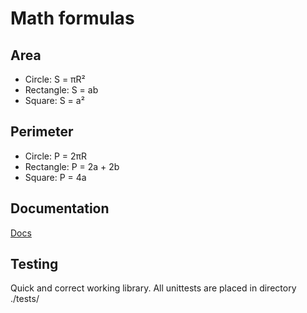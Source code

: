 # Math formulas
## Area
- Circle: S = πR²
- Rectangle: S = ab
- Square: S = a²

## Perimeter
- Circle: P = 2πR
- Rectangle: P = 2a + 2b
- Square: P = 4a


## Documentation

[Docs](./Docs.md)

## Testing

Quick and correct working library. All unittests are placed in directory ./tests/